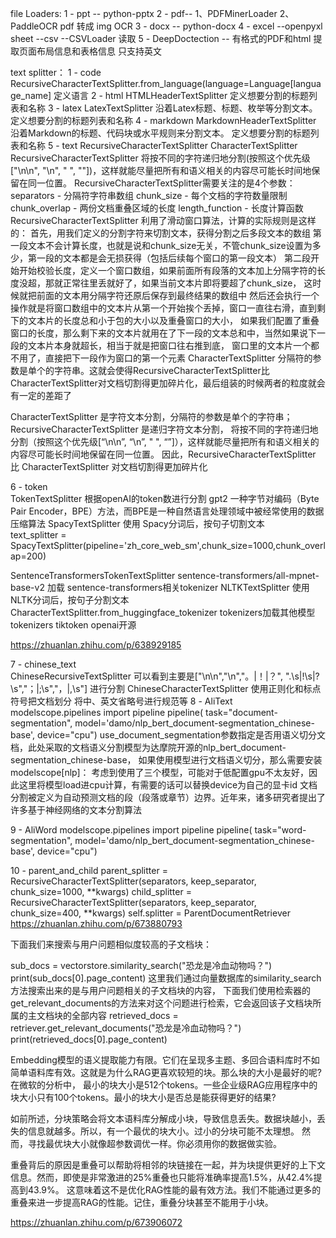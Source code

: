 file Loaders:
1 - ppt -- python-pptx
2 - pdf-- 1、PDFMinerLoader 2、PaddleOCR pdf 转成 img OCR
3 - docx -- python-docx
4 - excel --openpyxl sheet --csv --CSVLoader 读取
5 - DeepDoctection -- 有格式的PDF和html 提取页面布局信息和表格信息 只支持英文

text splitter：
1 - code  RecursiveCharacterTextSplitter.from_language(language=Language[language_name]  定义语言
2 - html  HTMLHeaderTextSplitter   定义想要分割的标题列表和名称
3 - latex  LatexTextSplitter  	沿着Latex标题、标题、枚举等分割文本。  定义想要分割的标题列表和名称
4 - markdown  MarkdownHeaderTextSplitter 沿着Markdown的标题、代码块或水平规则来分割文本。  定义想要分割的标题列表和名称
5 - text  RecursiveCharacterTextSplitter  CharacterTextSplitter
   RecursiveCharacterTextSplitter
将按不同的字符递归地分割(按照这个优先级["\n\n", "\n", " ", ""])，这样就能尽量把所有和语义相关的内容尽可能长时间地保留在同一位置。
RecursiveCharacterTextSplitter需要关注的是4个参数：
separators - 分隔符字符串数组
chunk_size - 每个文档的字符数量限制
chunk_overlap - 两份文档重叠区域的长度
length_function - 长度计算函数
RecursiveCharacterTextSplitter 利用了滑动窗口算法，计算的实际规则是这样的：
首先，用我们定义的分割字符来切割文本，获得分割之后多段文本的数组
第一段文本不会计算长度，也就是说和chunk_size无关，不管chunk_size设置为多少，第一段的文本都是会无损获得（包括后续每个窗口的第一段文本）
第二段开始开始校验长度，定义一个窗口数组，如果前面所有段落的文本加上分隔字符的长度没超，那就正常往里丢就好了，如果当前文本片即将要超了chunk_size，
这时候就把前面的文本用分隔字符还原后保存到最终结果的数组中
然后还会执行一个操作就是将窗口数组中的文本片从第一个开始挨个丢掉，窗口一直往右滑，直到剩下的文本片的长度总和小于包的大小以及重叠窗口的大小，
如果我们配置了重叠窗口的长度，那么剩下来的文本片就用在了下一段的文本总和中，当然如果说下一段的文本片本身就超长，相当于就是把窗口往右推到底，
窗口里的文本片一个都不用了，直接把下一段作为窗口的第一个元素
   CharacterTextSplitter
分隔符的参数是单个的字符串。这就会使得RecursiveCharacterTextSplitter比CharacterTextSplitter对文档切割得更加碎片化，最后组装的时候两者的粒度就会有一定的差距了

CharacterTextSplitter 是字符文本分割，分隔符的参数是单个的字符串；RecursiveCharacterTextSplitter 是递归字符文本分割，
将按不同的字符递归地分割（按照这个优先级[“\n\n”, “\n”, " ", “”]），这样就能尽量把所有和语义相关的内容尽可能长时间地保留在同一位置。
因此，RecursiveCharacterTextSplitter 比 CharacterTextSplitter 对文档切割得更加碎片化

6 - token  
  TokenTextSplitter  根据openAI的token数进行分割  gpt2
  一种字节对编码（Byte Pair Encoder，BPE）方法，而BPE是一种自然语言处理领域中被经常使用的数据压缩算法
  SpacyTextSplitter 使用 Spacy分词后，按句子切割文本  
  text_splitter = SpacyTextSplitter(pipeline='zh_core_web_sm',chunk_size=1000,chunk_overlap=200)

  SentenceTransformersTokenTextSplitter  sentence-transformers/all-mpnet-base-v2 加载 sentence-transformers相关tokenizer
  NLTKTextSplitter  使用 NLTK分词后，按句子分割文本
  CharacterTextSplitter.from_huggingface_tokenizer   tokenizers加载其他模型tokenizers
  tiktoken openai开源

  https://zhuanlan.zhihu.com/p/638929185


7 - chinese_text  
ChineseRecursiveTextSplitter 可以看到主要是["\n\n","\n","。|！|？", "\.\s|\!\s|\?\s","；|;\s","，|,\s"] 进行分割
ChineseCharacterTextSplitter  使用正则化和标点符号把文档划分 将中、英文省略号进行规范等
8 - AliText
   modelscope.pipelines import pipeline
   pipeline(
            task="document-segmentation",
            model='damo/nlp_bert_document-segmentation_chinese-base',
            device="cpu")
   use_document_segmentation参数指定是否用语义切分文档，此处采取的文档语义分割模型为达摩院开源的nlp_bert_document-segmentation_chinese-base，
   如果使用模型进行文档语义切分，那么需要安装modelscope[nlp]：
   考虑到使用了三个模型，可能对于低配置gpu不太友好，因此这里将模型load进cpu计算，有需要的话可以替换device为自己的显卡id
   文档分割被定义为自动预测文档的段（段落或章节）边界。近年来，诸多研究者提出了许多基于神经网络的文本分割算法 

9 - AliWord
   modelscope.pipelines import pipeline
   pipeline(
            task="word-segmentation",
            model='damo/nlp_bert_document-segmentation_chinese-base',
            device="cpu")


10 - parent_and_child
    parent_splitter = RecursiveCharacterTextSplitter(separators, keep_separator, chunk_size=1000, **kwargs)
    child_splitter = RecursiveCharacterTextSplitter(separators, keep_separator, chunk_size=400, **kwargs)
    self.splitter  = ParentDocumentRetriever
https://zhuanlan.zhihu.com/p/673880793

下面我们来搜索与用户问题相似度较高的子文档块：

sub_docs = vectorstore.similarity_search("恐龙是冷血动物吗？")
print(sub_docs[0].page_content)
这里我们通过向量数据库的similarity_search方法搜索出来的是与用户问题相关的子文档块的内容，
下面我们使用检索器的get_relevant_documents的方法来对这个问题进行检索，它会返回该子文档块所属的主文档块的全部内容
retrieved_docs = retriever.get_relevant_documents("恐龙是冷血动物吗？")
print(retrieved_docs[0].page_content)

Embedding模型的语义提取能力有限。它们在呈现多主题、多回合语料库时不如简单语料库有效。这就是为什么RAG更喜欢较短的块。那么块的大小是最好的呢?在微软的分析中，
最小的块大小是512个tokens。一些企业级RAG应用程序中的块大小只有100个tokens。最小的块大小是否总是能获得更好的结果?

如前所述，分块策略会将文本语料库分解成小块，导致信息丢失。数据块越小，丢失的信息就越多。所以，有一个最优的块大小。过小的分块可能不太理想。
然而，寻找最优块大小就像超参数调优一样。你必须用你的数据做实验。

重叠背后的原因是重叠可以帮助将相邻的块链接在一起，并为块提供更好的上下文信息。然而，即使是非常激进的25%重叠也只能将准确率提高1.5%，从42.4%提高到43.9%。
这意味着这不是优化RAG性能的最有效方法。我们不能通过更多的重叠来进一步提高RAG的性能。记住，重叠分块甚至不能用于小块。

https://zhuanlan.zhihu.com/p/673906072